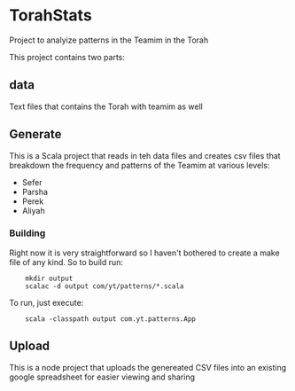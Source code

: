 # TorahStats
Project to analyize patterns in the Teamim in the Torah

This project contains two parts:
## data
Text files that contains the Torah with teamim as well
## Generate
This is a Scala project that reads in teh data files and creates csv files that breakdown the frequency and patterns of the Teamim at various levels:  
- Sefer
- Parsha
- Perek
- Aliyah  

### Building
Right now it is very straightforward so I haven't bothered to create a make file of any kind. So to build run:  
```
    mkdir output
    scalac -d output com/yt/patterns/*.scala
```
To run, just execute:  
```
    scala -classpath output com.yt.patterns.App
```

## Upload
This is a node project that uploads the genereated CSV files into an existing google spreadsheet for easier viewing and sharing
